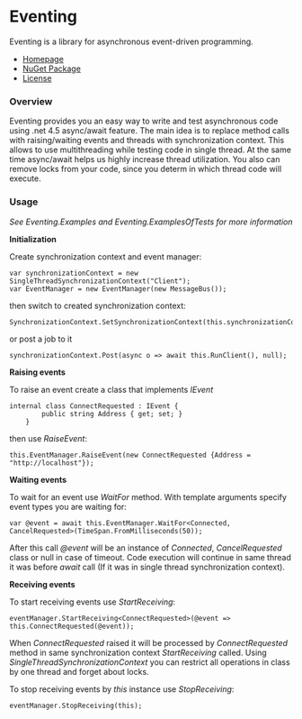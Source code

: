 Eventing
========

Eventing is a library for asynchronous event-driven programming.

- [Homepage](https://github.com/firov/Eventing)
- [NuGet Package](https://www.nuget.org/packages/Eventing/)
- [License](LICENSE)

### Overview

Eventing provides you an easy way to write and test asynchronous code using .net 4.5 async/await feature. The main idea is to replace method calls with raising/waiting events and threads with synchronization context.  This allows to use multithreading while testing code in single thread. At the same time async/await helps us highly increase thread utilization. You also can remove locks from your code, since you determ in which thread code will execute. 

### Usage
*See Eventing.Examples and Eventing.ExamplesOfTests for more information*

**Initialization**

Create synchronization context and event manager:
```
var synchronizationContext = new SingleThreadSynchronizationContext("Client");
var EventManager = new EventManager(new MessageBus());
```
then switch to created synchronization context:
```
SynchronizationContext.SetSynchronizationContext(this.synchronizationContext);
```
or post a job to it
```
synchronizationContext.Post(async o => await this.RunClient(), null);
```

**Raising events**

To raise an event create a class that implements *IEvent*
```
internal class ConnectRequested : IEvent {
        public string Address { get; set; }
    }
```
then use *RaiseEvent*:
```
this.EventManager.RaiseEvent(new ConnectRequested {Address = "http://localhost"});
```

**Waiting events**

To wait for an event use *WaitFor* method. With template arguments specify event types you are waiting for:
```
var @event = await this.EventManager.WaitFor<Connected, CancelRequested>(TimeSpan.FromMilliseconds(50));
```
After this call *@event* will be an instance of *Connected*, *CancelRequested* class or null in case of timeout. Code execution will continue in same thread it was before *await* call (If it was in single thread synchronization context).

**Receiving events**

To start receiving events use *StartReceiving*:
```
eventManager.StartReceiving<ConnectRequested>(@event => this.ConnectRequested(@event));
```
When *ConnectRequested* raised it will be processed by *ConnectRequested* method in same synchronization context *StartReceiving* called. Using *SingleThreadSynchronizationContext* you can restrict all operations in class by one thread and forget about locks.

To stop receiving events by *this* instance use *StopReceiving*:
```
eventManager.StopReceiving(this);
```
